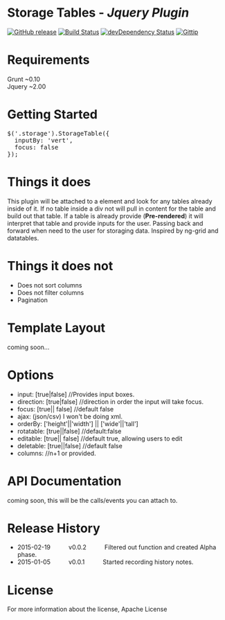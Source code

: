 Storage Tables - <i>Jquery Plugin</i>
=============
[![GitHub release](https://img.shields.io/badge/Alpha-0.0.2-red.svg)]()
[![Build Status](https://travis-ci.org/fassetar/StorageTables.svg?branch=master)](https://travis-ci.org/fassetar/StorageTables)
[![devDependency Status](https://david-dm.org/fassetar/storagetables/dev-status.svg)](https://david-dm.org/fassetar/storagetables#info=devDependencies)
<a href="https://www.gittip.com/fassetar/"><img src="http://img.shields.io/gittip/fassetar.svg" alt="Gittip"></a><br/>

Requirements
=============
Grunt ~0.10<br/>
Jquery ~2.00

Getting Started
=============
<pre>
$('.storage').StorageTable({
  inputBy: 'vert',
  focus: false
});
</pre>

Things it does
=============
  This plugin will be attached to a element and look for any tables already inside of it. If no table inside a div not will pull in content 
for the table and build out that table. If a table is already provide (<b>Pre-rendered</b>) it will interpret that table and provide inputs for the user. Passing back and forward when need to the user for storaging data. Inspired by ng-grid and datatables.

Things it does not
===== 
 - Does not sort columns
 - Does not filter columns
 - Pagination

Template Layout
====
coming soon...

Options
====
 - input: [true|false] //Provides input boxes.
 - direction: [true|false] //direction in order the input will take focus. 
 - focus: [true|| false] //default false
 - ajax: (json/csv) I won't be doing xml.
 - orderBy: ['height'||'width'] || ['wide'||'tall']
 - rotatable: [true||false] //default:false
 - editable: [true|| false] //default true, allowing users to edit
 - deletable: [true||false] //default false
 - columns: //n+1 or provided.
 
API Documentation 
=====
coming soon, this will be the calls/events you can attach to.

Release History
=============
 * 2015-02-19   v0.0.2   Filtered out function and created Alpha phase.
 * 2015-01-05   v0.0.1   Started recording history notes.

License
=============
For more information about the license, Apache License
